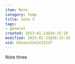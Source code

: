 ```yaml
---
item: Note
category: temp
title: note 3
tags:
- general
created: 2023-01-23@16:15:18
modified: 2023-01-23@16:15:18
uid: b5eace22e2e3222f
---
```


Note three
